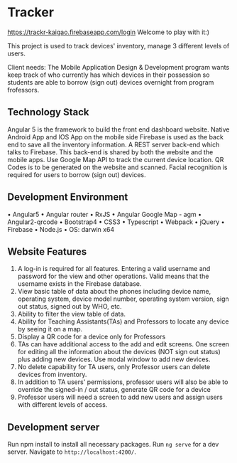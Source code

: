 # Tracker
https://trackr-kaigao.firebaseapp.com/login Welcome to play with it:)

This project is used to track devices' inventory, manage 3 different levels of users.

Client needs: The Mobile Application Design & Development program wants keep track of who currently has which devices in their possession so students are able to borrow (sign out) devices overnight from program frofessors.

## Technology Stack
Angular 5 is the framework to build the front end dashboard website. Native Android App and IOS App on the mobile side
Firebase is used as the back end to save all the inventory information.
A REST server back-end which talks to Firebase. This back-end is shared by both the website and the mobile apps.
Use Google Map API to track the current device location.
QR Codes is to be generated on the website and scanned. 
Facial recognition is required for users to borrow (sign out) devices. 

## Development Environment
• Angular5
• Angular router
• RxJS
• Angular Google Map - agm
• Angular2-qrcode
• Bootstrap4 
• CSS3 
• Typescript
• Webpack
• jQuery
• Firebase
• Node.js
• OS: darwin x64

## Website Features
1. A log-in is required for all features. Entering a valid username and password for the view and other operations. Valid means that the username exists in the Firebase database.
2. View basic table of data about the phones including device name, operating system, device model number, operating system version, sign out status, signed out by WHO, etc.
3. Ability to filter the view table of data.
4. Ability for Teaching Assistants(TAs) and Professors to locate any device by seeing it on a map.
5. Display a QR code for a device only for Professors
6. TAs can have additional access to the add and edit screens. One screen for editing all the information about the devices (NOT sign out status) plus adding new devices. Use modal window to add new devices.
7. No delete capability for TA users, only Professor users can delete devices from inventory.
8. In addition to TA users' permissions, professor users will also be able to override the signed-in / out status, generate QR code for a device
9. Professor users will need a screen to add new users and assign users with different levels of access.

## Development server
Run npm install to install all necessary packages.
Run `ng serve` for a dev server. Navigate to `http://localhost:4200/`. 
